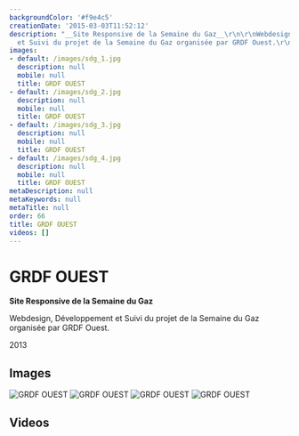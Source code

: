 ```yaml
---
backgroundColor: '#f9e4c5'
creationDate: '2015-03-03T11:52:12'
description: "__Site Responsive de la Semaine du Gaz__\r\n\r\nWebdesign, Développement
  et Suivi du projet de la Semaine du Gaz organisée par GRDF Ouest.\r\n\r\n2013"
images:
- default: /images/sdg_1.jpg
  description: null
  mobile: null
  title: GRDF OUEST
- default: /images/sdg_2.jpg
  description: null
  mobile: null
  title: GRDF OUEST
- default: /images/sdg_3.jpg
  description: null
  mobile: null
  title: GRDF OUEST
- default: /images/sdg_4.jpg
  description: null
  mobile: null
  title: GRDF OUEST
metaDescription: null
metaKeywords: null
metaTitle: null
order: 66
title: GRDF OUEST
videos: []
---
```


# GRDF OUEST

__Site Responsive de la Semaine du Gaz__

Webdesign, Développement et Suivi du projet de la Semaine du Gaz organisée par GRDF Ouest.

2013

## Images

![GRDF OUEST](/images/sdg_1.jpg)
![GRDF OUEST](/images/sdg_2.jpg)
![GRDF OUEST](/images/sdg_3.jpg)
![GRDF OUEST](/images/sdg_4.jpg)

## Videos